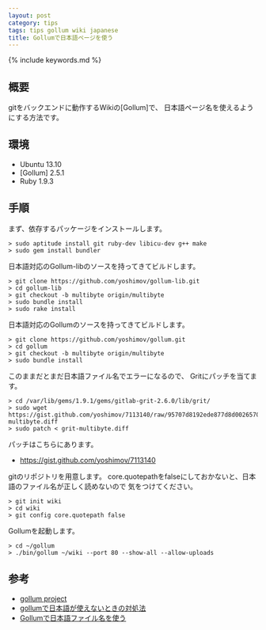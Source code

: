 ```yaml
---
layout: post
category: tips
tags: tips gollum wiki japanese
title: Gollumで日本語ページを使う
---
```

{% include keywords.md %}

## 概要

gitをバックエンドに動作するWikiの[Gollum]で、
日本語ページ名を使えるようにする方法です。

## 環境

* Ubuntu 13.10
* [Gollum] 2.5.1
* Ruby 1.9.3

## 手順

まず、依存するパッケージをインストールします。

    > sudo aptitude install git ruby-dev libicu-dev g++ make
    > sudo gem install bundler

日本語対応のGollum-libのソースを持ってきてビルドします。

    > git clone https://github.com/yoshimov/gollum-lib.git
    > cd gollum-lib
    > git checkout -b multibyte origin/multibyte
    > sudo bundle install
    > sudo rake install

日本語対応のGollumのソースを持ってきてビルドします。

    > git clone https://github.com/yoshimov/gollum.git
    > cd gollum
    > git checkout -b multibyte origin/multibyte
    > sudo bundle install

このままだとまだ日本語ファイル名でエラーになるので、
Gritにパッチを当てます。

    > cd /var/lib/gems/1.9.1/gems/gitlab-grit-2.6.0/lib/grit/
    > sudo wget https://gist.github.com/yoshimov/7113140/raw/95707d8192ede877d8d00265701cbf33c8da8ead/grit-multibyte.diff
    > sudo patch < grit-multibyte.diff

パッチはこちらにあります。

* <https://gist.github.com/yoshimov/7113140>

gitのリポジトリを用意します。
core.quotepathをfalseにしておかないと、日本語のファイル名が正しく読めないので
気をつけてください。

    > git init wiki
    > cd wiki
    > git config core.quotepath false

Gollumを起動します。

    > cd ~/gollum
    > ./bin/gollum ~/wiki --port 80 --show-all --allow-uploads

## 参考

* [gollum project](https://github.com/gollum/gollum)
* [gollumで日本語が使えないときの対処法](http://d.hatena.ne.jp/kei_q/20110613/1307981543)
* [Gollumで日本語ファイル名を使う](http://sunnyone41.blogspot.jp/2012/11/gollum.html)
